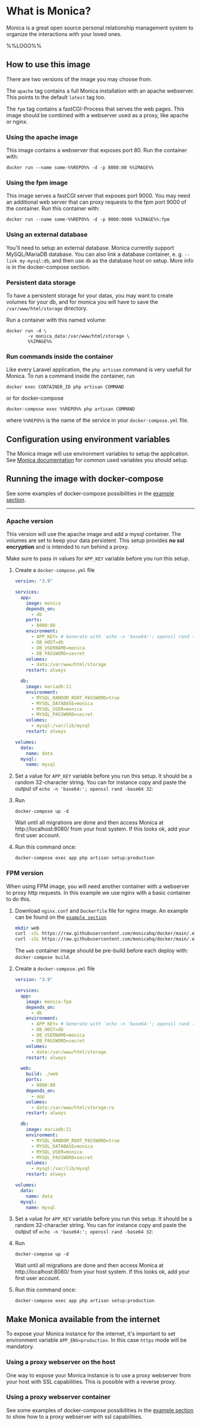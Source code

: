 # What is Monica?

Monica is a great open source personal relationship management system to organize the interactions with your loved ones.

%%LOGO%%

## How to use this image

There are two versions of the image you may choose from.

The `apache` tag contains a full Monica installation with an apache webserver. This points to the default `latest` tag too.

The `fpm` tag contains a fastCGI-Process that serves the web pages. This image should be combined with a webserver used as a proxy, like apache or nginx.

### Using the apache image

This image contains a webserver that exposes port 80. Run the container with:

```console
docker run --name some-%%REPO%% -d -p 8080:80 %%IMAGE%%
```

### Using the fpm image

This image serves a fastCGI server that exposes port 9000. You may need an additional web server that can proxy requests to the fpm port 9000 of the container. Run this container with:

```console
docker run --name some-%%REPO%% -d -p 9000:9000 %%IMAGE%%:fpm
```

### Using an external database

You'll need to setup an external database. Monica currently support MySQL/MariaDB database. You can also link a database container, e. g. `--link my-mysql:db`, and then use `db` as the database host on setup. More info is in the docker-compose section.

### Persistent data storage

To have a persistent storage for your datas, you may want to create volumes for your db, and for monica you will have to save the `/var/www/html/storage` directory.

Run a container with this named volume:

```console
docker run -d \
        -v monica_data:/var/www/html/storage \
        %%IMAGE%%
```

### Run commands inside the container

Like every Laravel application, the `php artisan` command is very usefull for Monica. To run a command inside the container, run

```console
docker exec CONTAINER_ID php artisan COMMAND
```

or for docker-compose

```console
docker-compose exec %%REPO%% php artisan COMMAND
```

where `%%REPO%%` is the name of the service in your `docker-compose.yml` file.

## Configuration using environment variables

The Monica image will use environment variables to setup the application. See [Monica documentation](https://github.com/monicahq/monica/blob/4.x/.env.example) for common used variables you should setup.

## Running the image with docker-compose

See some examples of docker-compose possibilities in the [example section](%%GITHUB-REPO%%/blob/main/.examples).

---

### Apache version

This version will use the apache image and add a mysql container. The volumes are set to keep your data persistent. This setup provides **no ssl encryption** and is intended to run behind a proxy.

Make sure to pass in values for `APP_KEY` variable before you run this setup.

1.	Create a `docker-compose.yml` file

	```yaml
	version: "3.9"

	services:
	  app:
	    image: monica
	    depends_on:
	      - db
	    ports:
	      - 8080:80
	    environment:
	      - APP_KEY= # Generate with `echo -n 'base64:'; openssl rand -base64 32`
	      - DB_HOST=db
	      - DB_USERNAME=monica
	      - DB_PASSWORD=secret
	    volumes:
	      - data:/var/www/html/storage
	    restart: always

	  db:
	    image: mariadb:11
	    environment:
	      - MYSQL_RANDOM_ROOT_PASSWORD=true
	      - MYSQL_DATABASE=monica
	      - MYSQL_USER=monica
	      - MYSQL_PASSWORD=secret
	    volumes:
	      - mysql:/var/lib/mysql
	    restart: always

	volumes:
	  data:
	    name: data
	  mysql:
	    name: mysql
	```

2.	Set a value for `APP_KEY` variable before you run this setup. It should be a random 32-character string. You can for instance copy and paste the output of `echo -n 'base64:'; openssl rand -base64 32`:

3.	Run

	```console
	docker-compose up -d
	```

	Wait until all migrations are done and then access Monica at http://localhost:8080/ from your host system. If this looks ok, add your first user account.

4.	Run this command once:

	```console
	docker-compose exec app php artisan setup:production
	```

### FPM version

When using FPM image, you will need another container with a webserver to proxy http requests. In this example we use nginx with a basic container to do this.

1.	Download `nginx.conf` and `Dockerfile` file for nginx image. An example can be found on the [`example section`](%%GITHUB-REPO%%/blob/main/.examples/full/fpm/web/)

	```sh
	mkdir web
	curl -sSL https://raw.githubusercontent.com/monicahq/docker/main/.examples/full/web/nginx.conf -o web/nginx.conf
	curl -sSL https://raw.githubusercontent.com/monicahq/docker/main/.examples/full/web/Dockerfile -o web/Dockerfile
	```

	The `web` container image should be pre-build before each deploy with: `docker-compose build`.

2.	Create a `docker-compose.yml` file

	```yaml
	version: "3.9"

	services:
	  app:
	    image: monica:fpm
	    depends_on:
	      - db
	    environment:
	      - APP_KEY= # Generate with `echo -n 'base64:'; openssl rand -base64 32`
	      - DB_HOST=db
	      - DB_USERNAME=monica
	      - DB_PASSWORD=secret
	    volumes:
	      - data:/var/www/html/storage
	    restart: always

	  web:
	    build: ./web
	    ports:
	      - 8080:80
	    depends_on:
	      - app
	    volumes:
	      - data:/var/www/html/storage:ro
	    restart: always

	  db:
	    image: mariadb:11
	    environment:
	      - MYSQL_RANDOM_ROOT_PASSWORD=true
	      - MYSQL_DATABASE=monica
	      - MYSQL_USER=monica
	      - MYSQL_PASSWORD=secret
	    volumes:
	      - mysql:/var/lib/mysql
	    restart: always

	volumes:
	  data:
	    name: data
	  mysql:
	    name: mysql
	```

3.	Set a value for `APP_KEY` variable before you run this setup. It should be a random 32-character string. You can for instance copy and paste the output of `echo -n 'base64:'; openssl rand -base64 32`:

4.	Run

	```console
	docker-compose up -d
	```

	Wait until all migrations are done and then access Monica at http://localhost:8080/ from your host system. If this looks ok, add your first user account.

5.	Run this command once:

	```console
	docker-compose exec app php artisan setup:production
	```

## Make Monica available from the internet

To expose your Monica instance for the internet, it's important to set environment variable `APP_ENV=production`. In this case `https` mode will be mandatory.

### Using a proxy webserver on the host

One way to expose your Monica instance is to use a proxy webserver from your host with SSL capabilities. This is possible with a reverse proxy.

### Using a proxy webserver container

See some examples of docker-compose possibilities in the [example section](%%GITHUB-REPO%%/blob/main/.examples) to show how to a proxy webserver with ssl capabilities.
